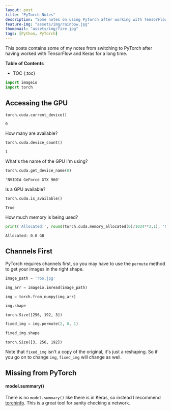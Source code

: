 ```yaml
---
layout: post
title: "PyTorch Notes"
description: "Some notes on using PyTorch after working with TensorFlow and Keras."
feature-img: "assets/img/rainbow.jpg"
thumbnail: "assets/img/fire.jpg"
tags: [Python, PyTorch]
---
```


This posts contains some of my notes from switching to PyTorch after having worked with TensorFlow and Keras for a long time.

<b>Table of Contents</b>
* TOC
{:toc}


```python
import imageio
import torch
```

## Accessing the GPU


```python
torch.cuda.current_device()
```




    0



How many are available?


```python
torch.cuda.device_count()
```




    1



What's the name of the GPU I'm using?


```python
torch.cuda.get_device_name(0)
```




    'NVIDIA GeForce GTX 960'



Is a GPU available?


```python
torch.cuda.is_available()
```




    True



How much memory is being used?


```python
print('Allocated:', round(torch.cuda.memory_allocated(0)/1024**3,1), 'GB')
```

    Allocated: 0.0 GB
    

## Channels First

PyTorch requires channels first, so you may have to use the `permute` method to get your images in the right shape.


```python
image_path = 'roo.jpg'
```


```python
img_arr = imageio.imread(image_path)
```


```python
img = torch.from_numpy(img_arr)
```


```python
img.shape
```




    torch.Size([256, 192, 3])




```python
fixed_img = img.permute(2, 0, 1)
```


```python
fixed_img.shape
```




    torch.Size([3, 256, 192])



Note that `fixed_img` isn't a copy of the original, it's just a reshaping. So if you go on to change `img`, `fixed_img` will change as well.

## Missing from PyTorch

#### model.summary()

There is no `model.summary()` like there is in Keras, so instead I recommend [torchinfo](https://github.com/TylerYep/torchinfo). This is a great tool for sanity checking a network.
